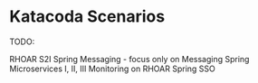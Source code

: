 # Katacoda Scenarios

TODO:

RHOAR S2I
Spring Messaging - focus only on Messaging
Spring Microservices I, II, III
Monitoring on RHOAR
Spring SSO
